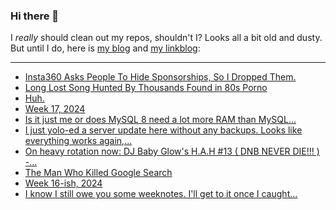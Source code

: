 ### Hi there 👋

I _really_ should clean out my repos, shouldn't I? Looks all a bit old and dusty. But until I do, here is [my blog](https://lostfocus.de/) and [my linkblog](https://dominikschwind.com/links):

--- 

<!-- POST-LIST:START -->
- [Insta360 Asks People To Hide Sponsorships, So I Dropped Them.](https://www.youtube.com/watch?v=5GuO7AWJl5o)
- [Long Lost Song Hunted By Thousands Found in 80s Porno](https://www.404media.co/ekt-everyone-knows-that-song-ulterior-motives-christopher-booth-porn/)
- [Huh.](https://lostfocus.de/2024/04/29/232893/)
- [Week 17, 2024](https://lostfocus.de/2024/04/28/week-17-2024/)
- [Is it just me or does MySQL 8 need a lot more RAM than MySQL…](https://lostfocus.de/2024/04/28/232886/)
- [I just yolo-ed a server update here without any backups. Looks like everything works again,…](https://lostfocus.de/2024/04/26/232883/)
- [On heavy rotation now: DJ Baby Glow&#39;s H.A.H #13 &lpar; DNB NEVER DIE!!! &rpar; -…](https://lostfocus.de/2024/04/25/232876/)
- [The Man Who Killed Google Search](https://www.wheresyoured.at/the-men-who-killed-google/)
- [Week 16-ish, 2024](https://lostfocus.de/2024/04/24/week-16-ish-2024/)
- [I know I still owe you some weeknotes. I&#39;ll get to it once I caught…](https://lostfocus.de/2024/04/23/232870/)
<!-- POST-LIST:END -->

<!--
**lostfocus/lostfocus** is a ✨ _special_ ✨ repository because its `README.md` (this file) appears on your GitHub profile.

Here are some ideas to get you started:

- 🔭 I’m currently working on ...
- 🌱 I’m currently learning ...
- 👯 I’m looking to collaborate on ...
- 🤔 I’m looking for help with ...
- 💬 Ask me about ...
- 📫 How to reach me: ...
- 😄 Pronouns: ...
- ⚡ Fun fact: ...
-->
